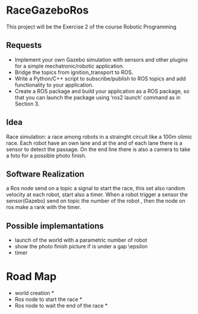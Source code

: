 # RaceGazeboRos
This project will be the Exercise 2 of the course Robotic Programming

## Requests
* Implement your own Gazebo simulation with sensors and other plugins for a simple mechatronic/robotic application.
* Bridge the topics from ignition_transport to ROS.
* Write a Python/C++ script to subscribe/publish to ROS topics and add functionality to your application.
* Create a ROS package and build your application as a ROS package, so that you can launch the package using ‘ros2 launch’ command as in Section 3.

## Idea
Race simulation: a race among robots in a strainght circuit like a 100m olimic race. Each robot have an own lane and at the and of each lane there is a sensor to detect the passage. On the end line there is also a camera to take a foto for a possible photo finish.

## Software Realization
a Ros node send on a topic a signal to start the race, this set also random velocity at each robot, start also a timer. When a robot trigger a sensor the sensor(Gazebo) send on topic the number of the robot , then the node on ros make a rank with the timer. 

## Possible implemantations
* launch of the world with a parametric number of robot
* show the photo finish picture if is under a gap \epsilon
* timer

# Road Map
* world creation
  * 
* Ros node to start the race
  * 
* Ros node to wait the end of the race
  * 
